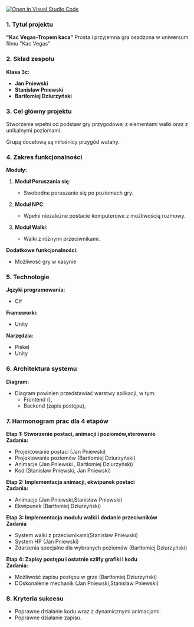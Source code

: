 [![Open in Visual Studio Code](https://classroom.github.com/assets/open-in-vscode-2e0aaae1b6195c2367325f4f02e2d04e9abb55f0b24a779b69b11b9e10269abc.svg)](https://classroom.github.com/online_ide?assignment_repo_id=16106600&assignment_repo_type=AssignmentRepo)

### 1. Tytuł projektu
**"Kac Vegas-Tropem kaca"**
Prosta i przyjemna gra osadzona w uniwersum filmu "Kac Vegas"

### 2. Skład zespołu
**Klasa 3c:**
- **Jan Pniewski**  
- **Stanisław Pniewski**  
- **Bartłomiej Dziurzyński**

### 3. Cel główny projektu
Stworzenie wpełni od podstaw gry przygodowej z elementami walki oraz z unikalnymi poziomami.

Grupą docelową są miłośnicy przygód watahy.

### 4. Zakres funkcjonalności

**Moduły:**
1. **Moduł Poruszania się**:  
   - Swobodne poruszanie się po poziomach gry.  
   
2. **Moduł NPC**:  
   - Wpełni niezależne postacie komputerowe z możliwością rozmowy. 
   
3. **Moduł Walki**:  
   - Walki z różnymi przeciwnikami.

**Dodatkowe funkcjonalności:**
- Możliwość gry w kasynie

### 5. Technologie
**Języki programowania:**
   - C#

**Frameworki:**
   - Unity

**Narzędzia:**
   - Piskel 
   - Unity 

### 6. Architektura systemu

**Diagram:**
   - Diagram powinien przedstawiać warstwy aplikacji, w tym:
     - Frontend (),
     - Backend (zapis postępu),
     
### 7. Harmonogram prac dla 4 etapów

**Etap 1: Stworzenie postaci, animacji i poziomów,sterowanie**  
**Zadania:**
   - Projektowanie postaci (Jan Pniewski)
   - Projektowanie poziomów (Bartłomiej Dziurzyński)
   - Animacje (Jan Pniewski , Bartłomiej Dziurzyński)
   - Kod (Stanisław Pniewski, Jan Pniewski)

**Etap 2: Implementacja animacji, ekwipunek postaci**  
**Zadania:**
   -  Animacje (Jan Pniewski,Stanisław Pniewski)
   -  Ekwipunek (Bartłomiej Dziurzyński)

**Etap 3: Implementacja modułu walki i dodanie przeciwników**  
**Zadania**
   - System walki z przeciwnikami(Stanisław Pniewski)
   - System HP (Jan Pniewski)
   - Zdarzenia specjalne dla wybranych poziomów (Bartłomiej Dziurzyński)

**Etap 4: Zapisy postępu i ostatnie szlify grafiki i kodu**  
**Zadania:**
   - Możliwość zapisu postępu w grze (Bartłomiej Dziurzyński)
   - DOskonalenie mechanik (Jan Pniewski,Stanisław Pniewski)

### 8. Kryteria sukcesu
   - Poprawne działanie kodu wraz z dynamicznymi animacjami.
   - Poprawne działanie zapisu.
